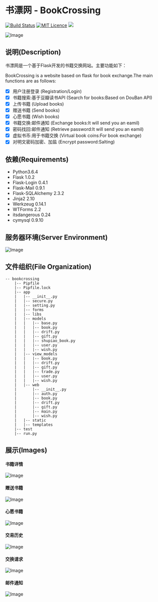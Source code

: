 # 书漂网 - BookCrossing
[![Build Status](https://travis-ci.org/mtianyan/hexoBlog-Github.svg?branch=master)](https://travis-ci.org/mtianyan/hexoBlog-Github)
[![MIT Licence](https://badges.frapsoft.com/os/mit/mit.svg?v=103)](https://opensource.org/licenses/mit-license.php)
![](https://img.shields.io/badge/language-python-orange.svg)

![Image](img/index.PNG)
## 说明(Description)
书漂网是一个基于Flask开发的书籍交换网站。主要功能如下：  

BookCrossing is a website based on flask for book exchange.The main functions are as follows:  

- [x] 用户注册登录             (Registration/Login)
- [x] 书籍搜索:基于豆瓣读书API  (Search for books:Based on DouBan API)
- [x] 上传书籍                 (Upload books)
- [x] 赠送书籍                 (Send books)
- [x] 心愿书籍                 (Wish books)
- [x] 书籍交换:邮件通知         (Exchange books:It will send you an eamil)
- [x] 密码找回:邮件通知         (Retrieve password:It will send you an eamil)
- [x] 虚拟书币:用于书籍交换     (Virtual book coins:For book exchange)
- [x] 对明文密码加密、加盐       (Encrypt password:Salting)

## 依赖(Requirements)
* Python3.6.4
* Flask 1.0.2
* Flask-Login 0.4.1
* Flask-Mail 0.9.1
* Flask-SQLAlchemy 2.3.2
* Jinja2 2.10
* Werkzeug 0.14.1
* WTForms 2.2
* itsdangerous 0.24
* cymysql 0.9.10



## 服务器环境(Server Environment)
![Image](img/server.PNG)

## 文件组织(File Organization)
```
-- bookcrossing
    |-- Pipfile
    |-- Pipfile.lock
    |-- app
    |   |-- __init__.py
    |   |-- secure.py
    |   |-- setting.py
    |   |-- forms
    |   |-- libs
    |   |-- models
    |   |   |-- base.py
    |   |   |-- book.py
    |   |   |-- drift.py
    |   |   |-- gift.py
    |   |   |-- shupiao_book.py
    |   |   |-- user.py
    |   |   |-- wish.py
    |   |-- view_models
    |   |   |-- book.py
    |   |   |-- drift.py
    |   |   |-- gift.py
    |   |   |-- trade.py
    |   |   |-- user.py
    |   |   |-- wish.py
    |   |-- web
    |       |-- __init__.py
    |       |-- auth.py
    |       |-- book.py
    |       |-- drift.py
    |       |-- gift.py
    |       |-- main.py
    |       |-- wish.py
    |   |-- static
    |   |-- templates
    |-- test
    |-- run.py
```

##  展示(Images)
#### 书籍详情
![Image](img/detail.PNG)
#### 赠送书籍 
![Image](img/gift.PNG)
#### 心愿书籍
![Image](img/wish.PNG)
#### 交易历史 
![Image](img/history.PNG)
#### 交换请求
![Image](img/request.PNG)
#### 邮件通知
![Image](img/email.PNG)






